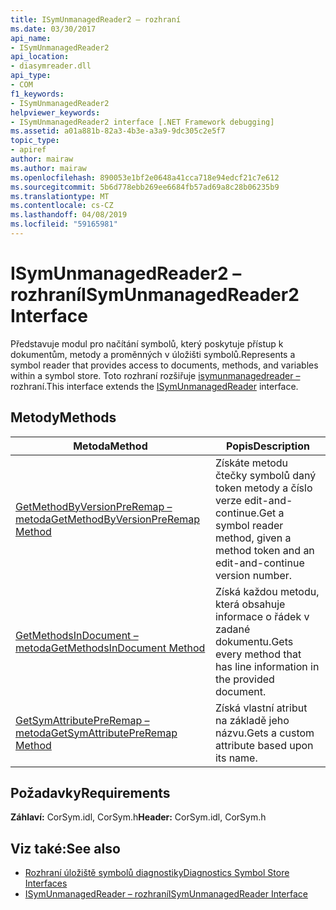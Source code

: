 ```yaml
---
title: ISymUnmanagedReader2 – rozhraní
ms.date: 03/30/2017
api_name:
- ISymUnmanagedReader2
api_location:
- diasymreader.dll
api_type:
- COM
f1_keywords:
- ISymUnmanagedReader2
helpviewer_keywords:
- ISymUnmanagedReader2 interface [.NET Framework debugging]
ms.assetid: a01a881b-82a3-4b3e-a3a9-9dc305c2e5f7
topic_type:
- apiref
author: mairaw
ms.author: mairaw
ms.openlocfilehash: 890053e1bf2e0648a41cca718e94edcf21c7e612
ms.sourcegitcommit: 5b6d778ebb269ee6684fb57ad69a8c28b06235b9
ms.translationtype: MT
ms.contentlocale: cs-CZ
ms.lasthandoff: 04/08/2019
ms.locfileid: "59165981"
---
```

# <a name="isymunmanagedreader2-interface"></a><span data-ttu-id="c723b-102">ISymUnmanagedReader2 – rozhraní</span><span class="sxs-lookup"><span data-stu-id="c723b-102">ISymUnmanagedReader2 Interface</span></span>
<span data-ttu-id="c723b-103">Představuje modul pro načítání symbolů, který poskytuje přístup k dokumentům, metody a proměnných v úložišti symbolů.</span><span class="sxs-lookup"><span data-stu-id="c723b-103">Represents a symbol reader that provides access to documents, methods, and variables within a symbol store.</span></span> <span data-ttu-id="c723b-104">Toto rozhraní rozšiřuje [isymunmanagedreader –](../../../../docs/framework/unmanaged-api/diagnostics/isymunmanagedreader-interface.md) rozhraní.</span><span class="sxs-lookup"><span data-stu-id="c723b-104">This interface extends the [ISymUnmanagedReader](../../../../docs/framework/unmanaged-api/diagnostics/isymunmanagedreader-interface.md) interface.</span></span>  
  
## <a name="methods"></a><span data-ttu-id="c723b-105">Metody</span><span class="sxs-lookup"><span data-stu-id="c723b-105">Methods</span></span>  
  
|<span data-ttu-id="c723b-106">Metoda</span><span class="sxs-lookup"><span data-stu-id="c723b-106">Method</span></span>|<span data-ttu-id="c723b-107">Popis</span><span class="sxs-lookup"><span data-stu-id="c723b-107">Description</span></span>|  
|------------|-----------------|  
|[<span data-ttu-id="c723b-108">GetMethodByVersionPreRemap – metoda</span><span class="sxs-lookup"><span data-stu-id="c723b-108">GetMethodByVersionPreRemap Method</span></span>](../../../../docs/framework/unmanaged-api/diagnostics/isymunmanagedreader2-getmethodbyversionpreremap-method.md)|<span data-ttu-id="c723b-109">Získáte metodu čtečky symbolů daný token metody a číslo verze edit-and-continue.</span><span class="sxs-lookup"><span data-stu-id="c723b-109">Get a symbol reader method, given a method token and an edit-and-continue version number.</span></span>|  
|[<span data-ttu-id="c723b-110">GetMethodsInDocument – metoda</span><span class="sxs-lookup"><span data-stu-id="c723b-110">GetMethodsInDocument Method</span></span>](../../../../docs/framework/unmanaged-api/diagnostics/isymunmanagedreader2-getmethodsindocument-method.md)|<span data-ttu-id="c723b-111">Získá každou metodu, která obsahuje informace o řádek v zadané dokumentu.</span><span class="sxs-lookup"><span data-stu-id="c723b-111">Gets every method that has line information in the provided document.</span></span>|  
|[<span data-ttu-id="c723b-112">GetSymAttributePreRemap – metoda</span><span class="sxs-lookup"><span data-stu-id="c723b-112">GetSymAttributePreRemap Method</span></span>](../../../../docs/framework/unmanaged-api/diagnostics/isymunmanagedreader2-getsymattributepreremap-method.md)|<span data-ttu-id="c723b-113">Získá vlastní atribut na základě jeho názvu.</span><span class="sxs-lookup"><span data-stu-id="c723b-113">Gets a custom attribute based upon its name.</span></span>|  
  
## <a name="requirements"></a><span data-ttu-id="c723b-114">Požadavky</span><span class="sxs-lookup"><span data-stu-id="c723b-114">Requirements</span></span>  
 <span data-ttu-id="c723b-115">**Záhlaví:** CorSym.idl, CorSym.h</span><span class="sxs-lookup"><span data-stu-id="c723b-115">**Header:** CorSym.idl, CorSym.h</span></span>  
  
## <a name="see-also"></a><span data-ttu-id="c723b-116">Viz také:</span><span class="sxs-lookup"><span data-stu-id="c723b-116">See also</span></span>

- [<span data-ttu-id="c723b-117">Rozhraní úložiště symbolů diagnostiky</span><span class="sxs-lookup"><span data-stu-id="c723b-117">Diagnostics Symbol Store Interfaces</span></span>](../../../../docs/framework/unmanaged-api/diagnostics/diagnostics-symbol-store-interfaces.md)
- [<span data-ttu-id="c723b-118">ISymUnmanagedReader – rozhraní</span><span class="sxs-lookup"><span data-stu-id="c723b-118">ISymUnmanagedReader Interface</span></span>](../../../../docs/framework/unmanaged-api/diagnostics/isymunmanagedreader-interface.md)
